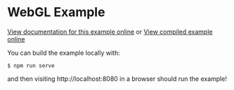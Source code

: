 # WebGL Example

[View documentation for this example online][dox] or [View compiled example
online][compiled]

[compiled]: https://wasm-bindgen.github.io/wasm-bindgen/exbuild/webgl/
[dox]: https://wasm-bindgen.github.io/wasm-bindgen/examples/webgl.html

You can build the example locally with:

```
$ npm run serve
```

and then visiting http://localhost:8080 in a browser should run the example!
